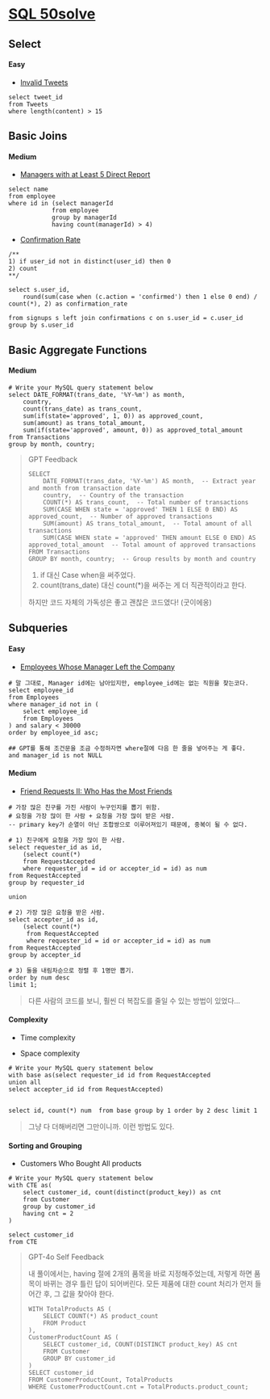 # [SQL 50solve](https://leetcode.com/studyplan/top-sql-50/)



## Select

#### Easy

- [Invalid Tweets](https://leetcode.com/problems/invalid-tweets/submissions/?envType=study-plan-v2&envId=top-sql-50)


```mysql
select tweet_id
from Tweets
where length(content) > 15
```





## Basic Joins

#### Medium

- [Managers with at Least 5 Direct Report](https://leetcode.com/problems/managers-with-at-least-5-direct-reports/description/?envType=study-plan-v2&envId=top-sql-50)

```mysql
select name
from employee
where id in (select managerId 
            from employee
            group by managerId
            having count(managerId) > 4)
```



- [Confirmation Rate](http://leetcode.com/problems/confirmation-rate/?envType=study-plan-v2&envId=top-sql-50)

```mysql
/**
1) if user_id not in distinct(user_id) then 0
2) count
**/

select s.user_id, 
    round(sum(case when (c.action = 'confirmed') then 1 else 0 end) / count(*), 2) as confirmation_rate

from signups s left join confirmations c on s.user_id = c.user_id
group by s.user_id
```



## Basic Aggregate Functions

#### Medium

```mysql
# Write your MySQL query statement below
select DATE_FORMAT(trans_date, '%Y-%m') as month, 
    country, 
    count(trans_date) as trans_count, 
    sum(if(state='approved', 1, 0)) as approved_count,
    sum(amount) as trans_total_amount, 
    sum(if(state='approved', amount, 0)) as approved_total_amount
from Transactions
group by month, country;
```



> GPT Feedback
>
> ```mysql
> SELECT 
>     DATE_FORMAT(trans_date, '%Y-%m') AS month,  -- Extract year and month from transaction date
>     country,  -- Country of the transaction
>     COUNT(*) AS trans_count,  -- Total number of transactions
>     SUM(CASE WHEN state = 'approved' THEN 1 ELSE 0 END) AS approved_count,  -- Number of approved transactions
>     SUM(amount) AS trans_total_amount,  -- Total amount of all transactions
>     SUM(CASE WHEN state = 'approved' THEN amount ELSE 0 END) AS approved_total_amount  -- Total amount of approved transactions
> FROM Transactions
> GROUP BY month, country;  -- Group results by month and country
> ```
>
> 1) if 대신 Case when을 써주었다.
> 2) count(trans_date) 대신 count(*)을 써주는 게 더 직관적이라고 한다.
>
> 하지만 코드 자체의 가독성은 좋고 괜찮은 코드였다! (굿이에옹)



## Subqueries

#### Easy

- [Employees Whose Manager Left the Company](https://leetcode.com/problems/employees-whose-manager-left-the-company/description/?envType=study-plan-v2&envId=top-sql-50)

```mysql
# 말 그대로, Manager id에는 남아있지만, employee_id에는 없는 직원을 찾는코다.
select employee_id
from Employees
where manager_id not in (
    select employee_id
    from Employees
) and salary < 30000
order by employee_id asc;

## GPT를 통해 조건문을 조금 수정하자면 where절에 다음 한 줄을 넣어주는 게 좋다.
and manager_id is not NULL
```



#### Medium

- [Friend Requests II: Who Has the Most Friends](https://leetcode.com/problems/friend-requests-ii-who-has-the-most-friends/description/?envType=study-plan-v2&envId=top-sql-50)

```mysql
# 가장 많은 친구를 가진 사람이 누구인지를 뽑기 위함.
# 요청을 가장 많이 한 사람 + 요청을 가장 많이 받은 사람.
-- primary key가 순열이 아닌 조합쌍으로 이루어져있기 때문에, 중복이 될 수 없다. 

# 1) 친구에게 요청을 가장 많이 한 사람.
select requester_id as id,
    (select count(*) 
    from RequestAccepted  
    where requester_id = id or accepter_id = id) as num    
from RequestAccepted
group by requester_id 

union 
 
# 2) 가장 많은 요청을 받은 사람.
select accepter_id as id,
    (select count(*) 
     from RequestAccepted  
     where requester_id = id or accepter_id = id) as num
from RequestAccepted
group by accepter_id

# 3) 둘을 내림차순으로 정렬 후 1명만 뽑기.
order by num desc
limit 1; 
```

> 다른 사람의 코드를 보니, 훨씬 더 복잡도를 줄일 수 있는 방법이 있었다...



#### Complexity

- Time complexity

- Space complexity

```mysql
# Write your MySQL query statement below
with base as(select requester_id id from RequestAccepted
union all
select accepter_id id from RequestAccepted)


select id, count(*) num  from base group by 1 order by 2 desc limit 1
```

> 그냥 다 더해버리면 그만이니까. 이런 방법도 있다.



#### Sorting and Grouping

- Customers Who Bought All products

```mysql
# Write your MySQL query statement below
with CTE as(
    select customer_id, count(distinct(product_key)) as cnt
    from Customer
    group by customer_id
    having cnt = 2
)

select customer_id
from CTE
```

> GPT-4o Self Feedback
>
> 내 풀이에서는, having 절에 2개의 품목을 바로 지정해주었는데, 저렇게 하면 품목이 바뀌는 경우 틀린 답이 되어버린다. 모든 제품에 대한 count 처리가 먼저 들어간 후, 그 값을 찾아야 한다.
>
> ```mysql
> WITH TotalProducts AS (
>     SELECT COUNT(*) AS product_count
>     FROM Product
> ),
> CustomerProductCount AS (
>     SELECT customer_id, COUNT(DISTINCT product_key) AS cnt
>     FROM Customer
>     GROUP BY customer_id
> )
> SELECT customer_id
> FROM CustomerProductCount, TotalProducts
> WHERE CustomerProductCount.cnt = TotalProducts.product_count;
> 
> ```

